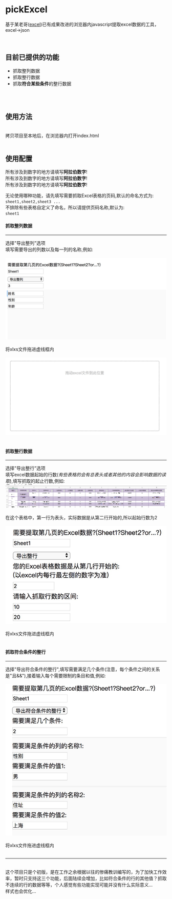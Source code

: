 pickExcel
=========


基于某老哥([excel](https://github.com/wwhgtt/excel))已有成果改进的浏览器内javascript提取excel数据的工具，excel→json
<br>

<br>

目前已提供的功能
-------------
+ 抓取整列数据
+ 抓取整行数据
+ 抓取**符合某些条件**的整行数据
<br>
<br>

使用方法
-------
<br>
 拷贝项目至本地后，在浏览器内打开index.html
<br>
<br>

使用配置
-------
所有涉及到数字的地方请填写**阿拉伯数字**!<br>
所有涉及到数字的地方请填写**阿拉伯数字**!<br>
所有涉及到数字的地方请填写**阿拉伯数字**!<br>

无论使用哪种功能，请先填写需要抓取Excel表格的页码,默认的命名方式为:<br>
<code>sheet1,sheet2,sheet3 ...</code><br>
不排除有些表格自定义了命名，所以请提供页码名称,默认为:<br>
<code>sheet1</code>
<br>

#### 抓取整列数据

---------------

选择"导出整列"选项<br>
填写需要导出的列数以及每一列的名称,例如:<br><br>
!["demo"](https://github.com/wyh369352887/pickExcel/raw/master/image/2.jpg)
<br><br>
将xlxs文件拖进虚线框内<br><br>
![虚线框](https://github.com/wyh369352887/pickExcel/raw/master/image/1.jpg)
<br><br>

#### 抓取整行数据

---------------

选择"导出整行"选项<br>
填写excel数据起始的行数(_有些表格的会有总表头或者其他的内容会影响数据的读取_),填写抓取的起止行数,例如:
![demo](https://github.com/wyh369352887/pickExcel/raw/master/image/3.jpg)
<br>
<br>
在这个表格中，第一行为表头，实际数据是从第二行开始的,所以起始行数为2
<br>
<br>
![demo](https://github.com/wyh369352887/pickExcel/raw/master/image/4.jpg)
<br>
<br>
将xlxs文件拖进虚线框内<br><br>

#### 抓取符合条件的整行

--------------------

选择"导出符合条件的整行",填写需要满足几个条件(注意，每个条件之间的关系是"且&&"),接着输入每个需要限制的条目和值,例如:
<br>
<br>
![demo](https://github.com/wyh369352887/pickExcel/raw/master/image/5.jpg)
<br>
<br>
将xlxs文件拖进虚线框内<br><br>

---------------------------------------------------------------------------------------------------------
<br>
这个项目只是个初版，是在工作之余根据以往的惨痛教训编写的，为了加快工作效率，暂时只支持这三个功能，后面陆续会增加，比如符合条件的行的其他值？抓取不连续的行的数据等等，个人感觉有些功能实现可能并没有什么实际意义...  <br>样式也会优化...